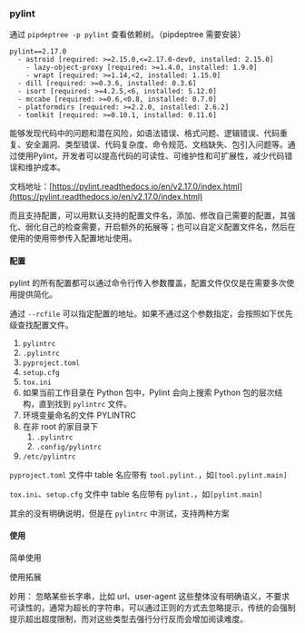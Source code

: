 ### pylint
通过 `pipdeptree -p pylint` 查看依赖树。（pipdeptree 需要安装）

```
pylint==2.17.0
  - astroid [required: >=2.15.0,<=2.17.0-dev0, installed: 2.15.0]
    - lazy-object-proxy [required: >=1.4.0, installed: 1.9.0]
    - wrapt [required: >=1.14,<2, installed: 1.15.0]
  - dill [required: >=0.3.6, installed: 0.3.6]
  - isort [required: >=4.2.5,<6, installed: 5.12.0]
  - mccabe [required: >=0.6,<0.8, installed: 0.7.0]
  - platformdirs [required: >=2.2.0, installed: 2.6.2]
  - tomlkit [required: >=0.10.1, installed: 0.11.6]
```

能够发现代码中的问题和潜在风险，如语法错误、格式问题、逻辑错误、代码重复、安全漏洞、类型错误、代码复杂度、命令规范、文档缺失、包引入问题等。通过使用Pylint，开发者可以提高代码的可读性、可维护性和可扩展性，减少代码错误和维护成本。

文档地址：[https://pylint.readthedocs.io/en/v2.17.0/index.html](https://pylint.readthedocs.io/en/v2.17.0/index.html)

而且支持配置，可以用默认支持的配置文件名，添加、修改自己需要的配置，其强化、弱化自己的检查需要，开启额外的拓展等；也可以自定义配置文件名，然后在使用的使用带参传入配置地址使用。

#### 配置
pylint 的所有配置都可以通过命令行传入参数覆盖，配置文件仅仅是在需要多次使用提供简化。

通过 `--rcfile` 可以指定配置的地址。如果不通过这个参数指定，会按照如下优先级查找配置文件。

1. `pylintrc`
2. `.pylintrc`
3. `pyproject.toml`
4. `setup.cfg`
5. `tox.ini`
6. 如果当前工作目录在 Python 包中，Pylint 会向上搜索 Python 包的层次结构，直到找到 `pylintrc` 文件。
7. 环境变量命名的文件 PYLINTRC
8. 在非 root 的家目录下
    1. `.pylintrc`
    2. `.config/pylintrc`
9. `/etc/pylintrc`

`pyproject.toml` 文件中 table 名应带有 `tool.pylint.`，如`[tool.pylint.main]`

`tox.ini`、`setup.cfg` 文件中 table 名应带有 `pylint.`，如`[pylint.main]`

其余的没有明确说明，但是在 `pylintrc` 中测试，支持两种方案

#### 使用
简单使用

使用拓展

妙用：
忽略某些长字串，比如 url、user-agent 这些整体没有明确语义，不要求可读性的，通常为超长的字符串，可以通过正则的方式去忽略提示，传统的会强制提示超出超度限制，而对这些类型去强行分行反而会增加阅读难度。
